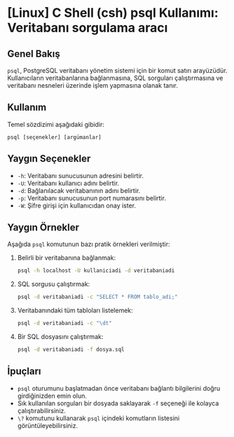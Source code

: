 # [Linux] C Shell (csh) psql Kullanımı: Veritabanı sorgulama aracı

## Genel Bakış
`psql`, PostgreSQL veritabanı yönetim sistemi için bir komut satırı arayüzüdür. Kullanıcıların veritabanlarına bağlanmasına, SQL sorguları çalıştırmasına ve veritabanı nesneleri üzerinde işlem yapmasına olanak tanır.

## Kullanım
Temel sözdizimi aşağıdaki gibidir:
```
psql [seçenekler] [argümanlar]
```

## Yaygın Seçenekler
- `-h`: Veritabanı sunucusunun adresini belirtir.
- `-U`: Veritabanı kullanıcı adını belirtir.
- `-d`: Bağlanılacak veritabanının adını belirtir.
- `-p`: Veritabanı sunucusunun port numarasını belirtir.
- `-W`: Şifre girişi için kullanıcıdan onay ister.

## Yaygın Örnekler
Aşağıda `psql` komutunun bazı pratik örnekleri verilmiştir:

1. Belirli bir veritabanına bağlanmak:
   ```bash
   psql -h localhost -U kullaniciadi -d veritabaniadi
   ```

2. SQL sorgusu çalıştırmak:
   ```bash
   psql -d veritabaniadi -c "SELECT * FROM tablo_adi;"
   ```

3. Veritabanındaki tüm tabloları listelemek:
   ```bash
   psql -d veritabaniadi -c "\dt"
   ```

4. Bir SQL dosyasını çalıştırmak:
   ```bash
   psql -d veritabaniadi -f dosya.sql
   ```

## İpuçları
- `psql` oturumunu başlatmadan önce veritabanı bağlantı bilgilerini doğru girdiğinizden emin olun.
- Sık kullanılan sorguları bir dosyada saklayarak `-f` seçeneği ile kolayca çalıştırabilirsiniz.
- `\?` komutunu kullanarak `psql` içindeki komutların listesini görüntüleyebilirsiniz.